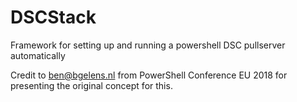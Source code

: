 # DSCStack
Framework for setting up and running a powershell DSC pullserver automatically


Credit to ben@bgelens.nl from PowerShell Conference EU 2018 for presenting the original concept for this.
